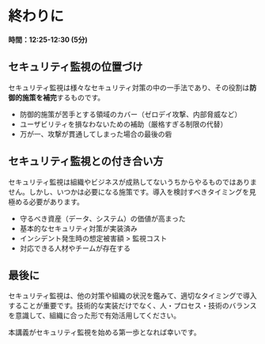 # 終わりに

**時間：12:25-12:30 (5分)**

## セキュリティ監視の位置づけ

セキュリティ監視は様々なセキュリティ対策の中の一手法であり、その役割は**防御的施策を補完**するものです。

- 防御的施策が苦手とする領域のカバー（ゼロデイ攻撃、内部脅威など）
- ユーザビリティを損なわないための補助（厳格すぎる制限の代替）
- 万が一、攻撃が貫通してしまった場合の最後の砦

## セキュリティ監視との付き合い方

セキュリティ監視は組織やビジネスが成熟してないうちからやるものではありません。しかし、いつかは必要になる施策です。導入を検討すべきタイミングを見極める必要があります。

- 守るべき資産（データ、システム）の価値が高まった
- 基本的なセキュリティ対策が実装済み
- インシデント発生時の想定被害額 > 監視コスト
- 対応できる人材やチームが存在する

## 最後に

セキュリティ監視は、他の対策や組織の状況を鑑みて、適切なタイミングで導入することが重要です。技術的な実装だけでなく、人・プロセス・技術のバランスを意識して、組織に合った形で有効活用してください。

本講義がセキュリティ監視を始める第一歩となれば幸いです。

